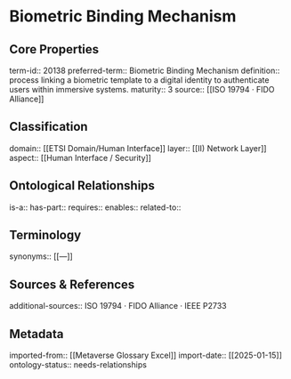 # Biometric Binding Mechanism

## Core Properties
term-id:: 20138
preferred-term:: Biometric Binding Mechanism
definition:: process linking a biometric template to a digital identity to authenticate users within immersive systems.
maturity:: 3
source:: [[ISO 19794 · FIDO Alliance]]

## Classification
domain:: [[ETSI Domain/Human Interface]]
layer:: [[II) Network Layer]]
aspect:: [[Human Interface / Security]]

## Ontological Relationships
is-a:: 
has-part:: 
requires:: 
enables:: 
related-to:: 

## Terminology
synonyms:: [[—]]

## Sources & References
additional-sources:: ISO 19794 · FIDO Alliance · IEEE P2733

## Metadata
imported-from:: [[Metaverse Glossary Excel]]
import-date:: [[2025-01-15]]
ontology-status:: needs-relationships